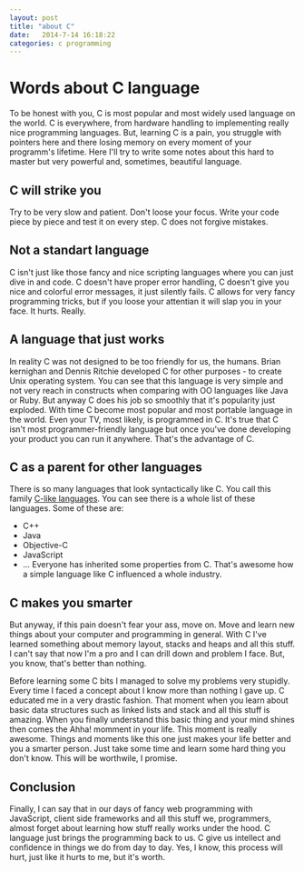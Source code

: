 ```yaml
---
layout: post
title: "about C"
date:   2014-7-14 16:18:22
categories: c programming
---
```


# Words about C language #
To be honest with you, C is most popular and most widely used language on the
world. C is everywhere, from hardware handling to implementing really nice
programming languages. But, learning C is a pain, you struggle with pointers
here and there losing memory on every moment of your programm's lifetime.
Here I'll try to write some notes about this hard to master but very powerful
and, sometimes, beautiful language.

## C will strike you ##
Try to be very slow and patient. Don't loose your focus. Write your code
piece by piece and test it on every step. C does not forgive mistakes.

## Not a standart language ##
C isn't just like those fancy and nice scripting languages where you can just
dive in and code. C doesn't have proper error handling, C doesn't give you
nice and colorful error messages, it just silently fails. C allows for very
fancy programming tricks, but if you loose your attentian it will slap you in
your face. It hurts. Really.

## A language that just works ##
In reality C was not designed to be too friendly for us, the humans.
Brian kernighan and Dennis Ritchie developed C for other purposes -
to create Unix operating system. You can see that this language is very simple
and not very reach in constructs when comparing with OO languages like Java or
Ruby.  But anyway C does his job so smoothly that it's popularity just exploded.
With time C become most popular and most portable language in the world.
Even your TV, most likely, is programmed in C. It's true that C isn't most
programmer-friendly language but once you've done developing your product
you can run it anywhere. That's the advantage of C.


## C as a parent for other languages ##
There is so many languages that look syntactically like C.
You call this family
[C-like languages](http://en.wikipedia.org/wiki/List_of_C-based_programming_languages).
You can see there is a whole list of these languages. Some of these are:
- C++
- Java
- Objective-C
- JavaScript
- ...
Everyone has inherited some properties from C. That's awesome how a simple
language like C influenced a whole industry.

## C makes you smarter ##
But anyway, if this pain doesn't fear your ass, move on. Move and learn new
things about your computer and programming in general.
With C I've learned something about memory layout, stacks and heaps and all this
stuff. I can't say that now I'm a pro and I can drill down and problem I face.
But, you know, that's better than nothing.

Before learning some C bits I managed to solve my problems very stupidly.
Every time I faced a concept about I know more than nothing I gave up.
C educated me in a very drastic fashion. That moment when you learn about
basic data structures such as linked lists and stack and all this stuff is
amazing. When you finally understand this basic thing and your mind shines then
comes the Ahha! momment in your life. This moment is really awesome.
Things and moments like this one just makes your life better and you a smarter
person.
Just take some time and learn some hard thing you don't know.
This will be worthwile, I promise. 

## Conclusion ##
Finally, I can say that in our days of fancy web programming with JavaScript,
client side frameworks and all this stuff we, programmers, almost forget about
learning how stuff really works under the hood.
C language just brings the programming back to us. C give us intellect and
confidence in things we do from day to day. Yes, I know, this process will hurt,
just like it hurts to me, but it's worth.
